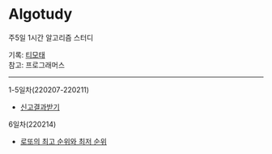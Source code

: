 # Algotudy
주5일 1시간 알고리즘 스터디
    
기록: [티모태](https://docs.google.com/spreadsheets/d/1vOaLNzVspK_VBZMhbsHz9gxW9x_YkAVWYbt8gnaYk4c/edit#gid=0)    
참고: 프로그래머스

------
1-5일차(220207-220211)
- [신고결과받기](https://programmers.co.kr/learn/courses/30/lessons/92334)       
      
6일차(220214)
- [로또의 최고 순위와 최저 순위](https://programmers.co.kr/learn/courses/30/lessons/77484)
